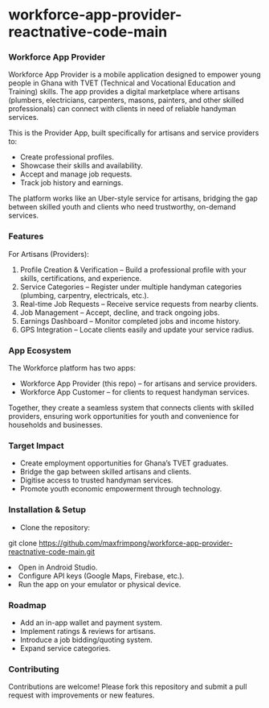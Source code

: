# workforce-app-provider-reactnative-code-main

<h3>Workforce App Provider</h3>

Workforce App Provider is a mobile application designed to empower young people in Ghana with TVET (Technical and Vocational Education and Training) skills. The app provides a digital marketplace where artisans (plumbers, electricians, carpenters, masons, painters, and other skilled professionals) can connect with clients in need of reliable handyman services.

This is the Provider App, built specifically for artisans and service providers to:
<ul>
<li>Create professional profiles.</li>
<li>Showcase their skills and availability.</li>
<li>Accept and manage job requests.</li>
<li>Track job history and earnings.</li>
  
</ul>


The platform works like an Uber-style service for artisans, bridging the gap between skilled youth and clients who need trustworthy, on-demand services.

<h3>Features</h3>
For Artisans (Providers):

<ol>

<li>Profile Creation & Verification – Build a professional profile with your skills, certifications, and experience.</li>

<li>Service Categories – Register under multiple handyman categories (plumbing, carpentry, electricals, etc.).</li>

<li>Real-time Job Requests – Receive service requests from nearby clients.</li>

<li>Job Management – Accept, decline, and track ongoing jobs.</li>

<li>Earnings Dashboard – Monitor completed jobs and income history.</li>

<li>GPS Integration – Locate clients easily and update your service radius.</li>

</ol>

<h3>App Ecosystem</h3>

The Workforce platform has two apps:
<ul>
<li>Workforce App Provider (this repo) – for artisans and service providers.</li>

<li>Workforce App Customer – for clients to request handyman services.</li>
  
</ul>


Together, they create a seamless system that connects clients with skilled providers, ensuring work opportunities for youth and convenience for households and businesses.

<h3>Target Impact</h3>
<ul>
<li>Create employment opportunities for Ghana’s TVET graduates.</li>
<li>Bridge the gap between skilled artisans and clients.</li>
<li>Digitise access to trusted handyman services.</li>
<li>Promote youth economic empowerment through technology.</li>
</ul>

<h3>Installation & Setup</h3>
<ul>
<li>Clone the repository:</ul>

git clone https://github.com/maxfrimpong/workforce-app-provider-reactnative-code-main.git


<li>Open in Android Studio.</ul>

<li>Configure API keys (Google Maps, Firebase, etc.).</ul>

<li>Run the app on your emulator or physical device.</ul>

</ul>

<h3>Roadmap</h3>
<ul>
 <li>Add an in-app wallet and payment system.</li>
 <li>Implement ratings & reviews for artisans.</li>
 <li>Introduce a job bidding/quoting system.</li>
 <li>Expand service categories.</li>
</ul>

<h3>Contributing</h3>

Contributions are welcome! Please fork this repository and submit a pull request with improvements or new features.
